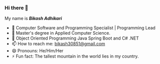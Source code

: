 ### Hi there 👋
My name is ***Bikash Adhikari*** 

- 🔭 Computer Software and Programming Specialist | Programming Lead
- 🌱 Master's degree in Applied Computer Science.
- 👯 Object Oriented Programming Java Spring Boot and C# .NET
- 📫 How to reach me: bikash30851@gmail.com
- 😄 Pronouns: He/Him/Her
- ⚡ Fun fact: The tallest mountain in the world lies in my country. 

